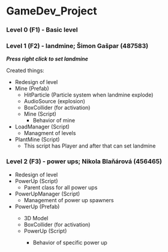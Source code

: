 # GameDev_Project

### Level 0 (F1) - Basic level
### Level 1 (F2) - landmine; Šimon Gašpar (487583)

**_Press right click to set landmine_**

Created things:
  - Redesign of level
  - Mine (Prefab)
    - HitParticle (Particle system when landmine explode)
    - AudioSource (explosion)
    - BoxCollider (for activation)
    - Mine (Script)
      - Behavior of mine
  - LoadManager (Script)
    - Managment of levels
  - PlantMine (Script)
    - This script has Player and after that can set landmine

### Level 2 (F3) - power ups; Nikola Blaňárová (456465)
  - Redesign of level
  - PowerUp (Script)
    - Parent class for all power ups
  - PowerUpManager (Script)
    - Management of power up spawners
  - <Type>PowerUp (Prefab)
    - 3D Model
    - BoxCollider (for activation)
    - <Type>PowerUp (Script)
      - Behavior of specific power up

